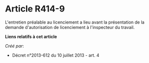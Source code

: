 # Article R414-9

L'entretien préalable au licenciement a lieu avant la présentation de la demande d'autorisation de licenciement à
l'inspecteur du travail.

**Liens relatifs à cet article**

_Créé par_:

  - Décret n°2013-612 du 10 juillet 2013 - art. 4

